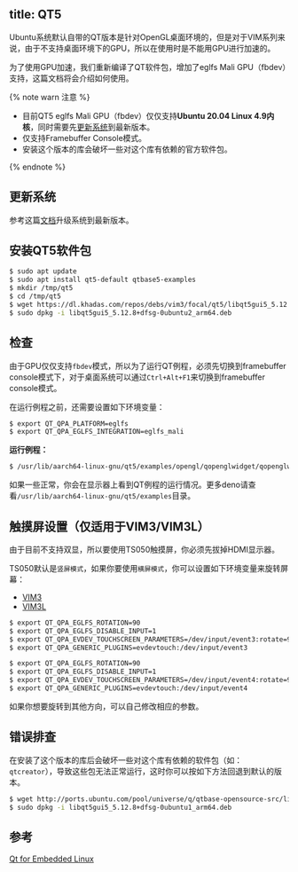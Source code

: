 title: QT5
---

Ubuntu系统默认自带的QT版本是针对OpenGL桌面环境的，但是对于VIM系列来说，由于不支持桌面环境下的GPU，所以在使用时是不能用GPU进行加速的。

为了使用GPU加速，我们重新编译了QT软件包，增加了eglfs Mali GPU（fbdev）支持，这篇文档将会介绍如何使用。

{% note warn 注意 %}

* 目前QT5 eglfs Mali GPU（fbdev）仅仅支持**Ubuntu 20.04 Linux 4.9内核**，同时需要先[更新系统](UpgradeSystem.html)到最新版本。
* 仅支持Framebuffer Console模式。
* 安装这个版本的库会破坏一些对这个库有依赖的官方软件包。

{% endnote %}

## 更新系统

参考这篇[文档](UpgradeSystem.html)升级系统到最新版本。

## 安装QT5软件包

```bash
$ sudo apt update
$ sudo apt install qt5-default qtbase5-examples
$ mkdir /tmp/qt5
$ cd /tmp/qt5
$ wget https://dl.khadas.com/repos/debs/vim3/focal/qt5/libqt5gui5_5.12.8%2Bdfsg-0ubuntu2_arm64.deb
$ sudo dpkg -i libqt5gui5_5.12.8+dfsg-0ubuntu2_arm64.deb
```

## 检查

由于GPU仅仅支持`fbdev`模式，所以为了运行QT例程，必须先切换到framebuffer console模式下，对于桌面系统可以通过`Ctrl+Alt+F1`来切换到framebuffer console模式。

在运行例程之前，还需要设置如下环境变量：

```bash
$ export QT_QPA_PLATFORM=eglfs
$ export QT_QPA_EGLFS_INTEGRATION=eglfs_mali
```

**运行例程：**

```bash
$ /usr/lib/aarch64-linux-gnu/qt5/examples/opengl/qopenglwidget/qopenglwidget
```

如果一些正常，你会在显示器上看到QT例程的运行情况。更多deno请查看`/usr/lib/aarch64-linux-gnu/qt5/examples`目录。

## 触摸屏设置（仅适用于VIM3/VIM3L）

由于目前不支持双显，所以要使用TS050触摸屏，你必须先拔掉HDMI显示器。

TS050默认是`竖屏模式`，如果你要使用`横屏模式`，你可以设置如下环境变量来旋转屏幕：

<ul class="nav nav-tabs" id="myTab" role="tablist">
  <li class="nav-item" role="presentation">
    <a class="nav-link active" id="vim3-tab" data-toggle="tab" href="#vim3" role="tab" aria-controls="vim3" aria-selected="true">VIM3</a>
  </li>
  <li class="nav-item" role="presentation">
    <a class="nav-link" id="vim3l-tab" data-toggle="tab" href="#vim3l" role="tab" aria-controls="vim3l" aria-selected="false">VIM3L</a>
  </li>
</ul>
<div class="tab-content" id="myTabContent">
<div class="tab-pane fade show active" id="vim3" role="tabpanel" aria-labelledby="vim3-tab">

```bash
$ export QT_QPA_EGLFS_ROTATION=90
$ export QT_QPA_EGLFS_DISABLE_INPUT=1
$ export QT_QPA_EVDEV_TOUCHSCREEN_PARAMETERS=/dev/input/event3:rotate=90
$ export QT_QPA_GENERIC_PLUGINS=evdevtouch:/dev/input/event3
```

</div>
<div class="tab-pane fade show" id="vim3l" role="tabpanel" aria-labelledby="vim3l-tab">

```bash
$ export QT_QPA_EGLFS_ROTATION=90
$ export QT_QPA_EGLFS_DISABLE_INPUT=1
$ export QT_QPA_EVDEV_TOUCHSCREEN_PARAMETERS=/dev/input/event4:rotate=90
$ export QT_QPA_GENERIC_PLUGINS=evdevtouch:/dev/input/event4
```

</div>
</div>

如果你想要旋转到其他方向，可以自己修改相应的参数。

## 错误排查

在安装了这个版本的库后会破坏一些对这个库有依赖的软件包（如：`qtcreator`），导致这些包无法正常运行，这时你可以按如下方法回退到默认的版本。

```bash
$ wget http://ports.ubuntu.com/pool/universe/q/qtbase-opensource-src/libqt5gui5_5.12.8+dfsg-0ubuntu1_arm64.deb
$ sudo dpkg -i libqt5gui5_5.12.8+dfsg-0ubuntu1_arm64.deb
```

## 参考
[Qt for Embedded Linux](https://doc.qt.io/qt-5/embedded-linux.html)

